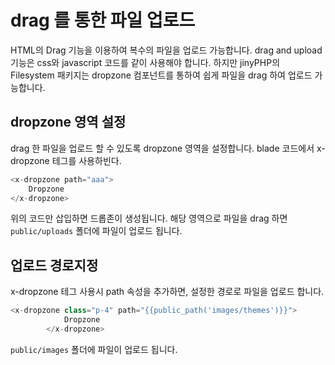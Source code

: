 # drag 를 통한 파일 업로드
HTML의 Drag 기능을 이용하여 복수의 파일을 업로드 가능합니다.
drag and upload 기능은 css와 javascript 코드를 같이 사용해야 합니다.
하지만 jinyPHP의 Filesystem 패키지는 dropzone 컴포넌트를 통하여 쉽게 파일을 drag 하여 업로드 
가능합니다.

## dropzone 영역 설정
drag 한 파일을 업로드 할 수 있도록 dropzone 영역을 설정합니다. blade 코드에서 x-dropzone 테그를 사용하빈다.

```php
<x-dropzone path="aaa">
    Dropzone
</x-dropzone>
```
위의 코드만 삽입하면 드롭존이 생성됩니다. 해당 영역으로 파일을 drag 하면 `public/uploads` 폴더에 
파일이 업로드 됩니다.

## 업로드 경로지정
x-dropzone 테그 사용시 path 속성을 추가하면, 설정한 경로로 파일을 업로드 합니다.

```php
<x-dropzone class="p-4" path="{{public_path('images/themes')}}">
            Dropzone
        </x-dropzone>
```

`public/images` 폴더에 파일이 업로드 됩니다.
